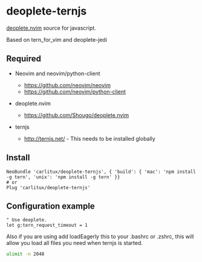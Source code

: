 # deoplete-ternjs
[deoplete.nvim](https://github.com/Shougo/deoplete.nvim) source for javascript.

Based on tern_for_vim and deoplete-jedi

## Required

- Neovim and neovim/python-client
  - https://github.com/neovim/neovim
  - https://github.com/neovim/python-client

- deoplete.nvim
  - https://github.com/Shougo/deoplete.nvim

- ternjs
  - http://ternjs.net/  - This needs to be installed globally


## Install

```vim
NeoBundle 'carlitux/deoplete-ternjs', { 'build': { 'mac': 'npm install -g tern', 'unix': 'npm install -g tern' }}
# or
Plug 'carlitux/deoplete-ternjs'
```

## Configuration example
```vim
" Use deoplete.
let g:tern_request_timeout = 1
```

Also if you are using add loadEagerly this to your .bashrc or .zshrc, this will
allow you load all files you need when ternjs is started.

```bash
ulimit -n 2048
```
